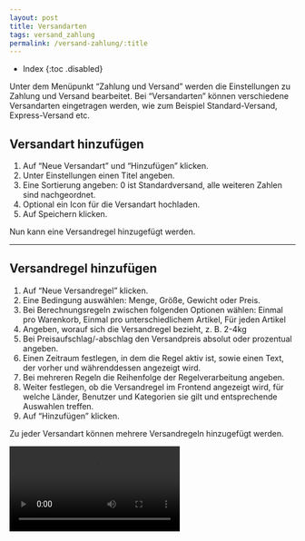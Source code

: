 ```yaml
---
layout: post
title: Versandarten
tags: versand_zahlung
permalink: /versand-zahlung/:title
---
```



+ Index
{:toc .disabled}


Unter dem Menüpunkt “Zahlung und Versand” werden die Einstellungen zu Zahlung und Versand bearbeitet. Bei “Versandarten” können verschiedene Versandarten eingetragen werden, wie zum Beispiel Standard-Versand, Express-Versand etc.


## Versandart hinzufügen


1. Auf “Neue Versandart” und “Hinzufügen” klicken. 
2. Unter Einstellungen einen Titel angeben. 
3. Eine Sortierung angeben: 0 ist Standardversand, alle weiteren Zahlen sind nachgeordnet. 
4. Optional ein Icon für die Versandart hochladen. 
5. Auf Speichern klicken.


Nun kann eine Versandregel hinzugefügt werden.


-----


## Versandregel hinzufügen


1. Auf “Neue Versandregel” klicken.
2. Eine Bedingung auswählen: Menge, Größe, Gewicht oder Preis.
3. Bei Berechnungsregeln zwischen folgenden Optionen wählen: Einmal pro Warenkorb, Einmal pro unterschiedlichem Artikel, Für jeden Artikel
4. Angeben, worauf sich die Versandregel bezieht, z. B. 2-4kg
5. Bei Preisaufschlag/-abschlag den Versandpreis absolut oder prozentual angeben.
6. Einen Zeitraum festlegen, in dem die Regel aktiv ist, sowie einen Text, der vorher und währenddessen angezeigt wird.
7. Bei mehreren Regeln die Reihenfolge der Regelverarbeitung angeben.
8. Weiter festlegen, ob die Versandregel im Frontend angezeigt wird, für welche Länder, Benutzer und Kategorien sie gilt und entsprechende Auswahlen treffen.
9. Auf “Hinzufügen” klicken.


Zu jeder Versandart können mehrere Versandregeln hinzugefügt werden.

<video> <source src="/img/shipping_rules.webm" type="video/webm"> </video>
